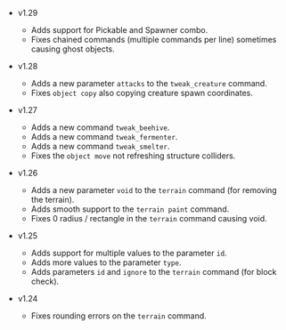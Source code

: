 - v1.29
	- Adds support for Pickable and Spawner combo.
	- Fixes chained commands (multiple commands per line) sometimes causing ghost objects.

- v1.28
	- Adds a new parameter `attacks` to the `tweak_creature` command.
	- Fixes `object copy` also copying creature spawn coordinates.

- v1.27
	- Adds a new command `tweak_beehive`.
	- Adds a new command `tweak_fermenter`.
	- Adds a new command `tweak_smelter`.
	- Fixes the `object move` not refreshing structure colliders.

- v1.26
	- Adds a new parameter `void` to the `terrain` command (for removing the terrain).
	- Adds smooth support to the `terrain paint` command.
	- Fixes 0 radius / rectangle in the `terrain` command causing void.

- v1.25
	- Adds support for multiple values to the parameter `id`.
	- Adds more values to the parameter `type`.
	- Adds parameters `id` and `ignore` to the `terrain` command (for block check).

- v1.24
	- Fixes rounding errors on the `terrain` command.
